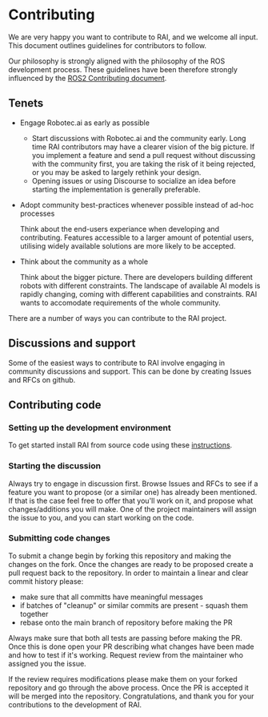 # Contributing

We are very happy you want to contribute to RAI, and we welcome all input.
This document outlines guidelines for contributors to follow.

Our philosophy is strongly aligned with the philosophy of the ROS development process.
These guidelines have been therefore strongly influenced by the [ROS2 Contributing document](https://docs.ros.org/en/jazzy/The-ROS2-Project/Contributing.html).

## Tenets

- Engage Robotec.ai as early as possible

  - Start discussions with Robotec.ai and the community early. Long time RAI contributors may have a clearer vision of the big picture. If you implement a feature and send a pull request without discussing with the community first, you are taking the risk of it being rejected, or you may be asked to largely rethink your design.
  - Opening issues or using Discourse to socialize an idea before starting the implementation is generally preferable.

- Adopt community best-practices whenever possible instead of ad-hoc processes

  Think about the end-users experiance when developing and contributing. Features accessible to a larger amount of potential users, utilising widely available solutions are more likely to be accepted.

- Think about the community as a whole

  Think about the bigger picture. There are developers building different robots with different constraints. The landscape of available AI models is rapidly changing, coming with different capabilities and constraints. RAI wants to accomodate requirements of the whole community.

There are a number of ways you can contribute to the RAI project.

## Discussions and support

Some of the easiest ways to contribute to RAI involve engaging in community discussions and support. This can be done by creating Issues and RFCs on github.

## Contributing code

### Setting up the development environment

To get started install RAI from source code using these [instructions](/README.md).

### Starting the discussion

Always try to engage in discussion first. Browse Issues and RFCs to see if a feature you want to propose (or a similar one) has already been mentioned.
If that is the case feel free to offer that you'll work on it, and propose what changes/additions you will make.
One of the project maintainers will assign the issue to you, and you can start working on the code.

### Submitting code changes

To submit a change begin by forking this repository and making the changes on the fork.
Once the changes are ready to be proposed create a pull request back to the repository.
In order to maintain a linear and clear commit history please:

- make sure that all committs have meaningful messages
- if batches of "cleanup" or similar commits are present - squash them together
- rebase onto the main branch of repository before making the PR

Always make sure that both all tests are passing before making the PR.
Once this is done open your PR describing what changes have been made and how to test if it's working.
Request review from the maintainer who assigned you the issue.

If the review requires modifications please make them on your forked repository and go through the above process.
Once the PR is accepted it will be merged into the repository.
Congratulations, and thank you for your contributions to the development of RAI.
